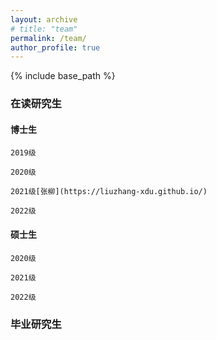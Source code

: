 ```yaml
---
layout: archive
# title: "team"
permalink: /team/
author_profile: true
---
```

{% include base_path %}

### 在读研究生

#### 博士生

    2019级

    2020级

    2021级[张柳](https://liuzhang-xdu.github.io/)

    2022级

#### 硕士生

    2020级

    2021级

    2022级

### 毕业研究生

